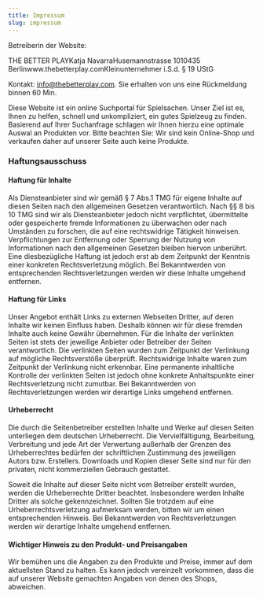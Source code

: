 ```yaml
---
title: Impressum
slug: impressum
---
```


Betreiberin der Website:

THE BETTER PLAYKatja NavarraHusemannstrasse 1010435 Berlinwww.thebetterplay.comKleinunternehmer i.S.d. § 19 UStG

Kontakt: info@thebetterplay.com. Sie erhalten von uns eine Rückmeldung binnen 60 Min.

Diese Website ist ein online Suchportal für Spielsachen. Unser Ziel ist es, Ihnen zu helfen, schnell und unkompliziert, ein gutes Spielzeug zu finden. Basierend auf Ihrer Suchanfrage schlagen wir Ihnen hierzu eine optimale Auswal an Produkten vor. Bitte beachten Sie: Wir sind kein Online-Shop und verkaufen daher auf unserer Seite auch keine Produkte.

### Haftungsausschuss

#### Haftung für Inhalte

Als Diensteanbieter sind wir gemäß § 7 Abs.1 TMG für eigene Inhalte auf diesen Seiten nach den allgemeinen Gesetzen verantwortlich. Nach §§ 8 bis 10 TMG sind wir als Diensteanbieter jedoch nicht verpflichtet, übermittelte oder gespeicherte fremde Informationen zu überwachen oder nach Umständen zu forschen, die auf eine rechtswidrige Tätigkeit hinweisen. Verpflichtungen zur Entfernung oder Sperrung der Nutzung von Informationen nach den allgemeinen Gesetzen bleiben hiervon unberührt. Eine diesbezügliche Haftung ist jedoch erst ab dem Zeitpunkt der Kenntnis einer konkreten Rechtsverletzung möglich. Bei Bekanntwerden von entsprechenden Rechtsverletzungen werden wir diese Inhalte umgehend entfernen.

#### Haftung für Links

Unser Angebot enthält Links zu externen Webseiten Dritter, auf deren Inhalte wir keinen Einfluss haben. Deshalb können wir für diese fremden Inhalte auch keine Gewähr übernehmen. Für die Inhalte der verlinkten Seiten ist stets der jeweilige Anbieter oder Betreiber der Seiten verantwortlich. Die verlinkten Seiten wurden zum Zeitpunkt der Verlinkung auf mögliche Rechtsverstöße überprüft. Rechtswidrige Inhalte waren zum Zeitpunkt der Verlinkung nicht erkennbar. Eine permanente inhaltliche Kontrolle der verlinkten Seiten ist jedoch ohne konkrete Anhaltspunkte einer Rechtsverletzung nicht zumutbar. Bei Bekanntwerden von Rechtsverletzungen werden wir derartige Links umgehend entfernen.

#### Urheberrecht

Die durch die Seitenbetreiber erstellten Inhalte und Werke auf diesen Seiten unterliegen dem deutschen Urheberrecht. Die Vervielfältigung, Bearbeitung, Verbreitung und jede Art der Verwertung außerhalb der Grenzen des Urheberrechtes bedürfen der schriftlichen Zustimmung des jeweiligen Autors bzw. Erstellers. Downloads und Kopien dieser Seite sind nur für den privaten, nicht kommerziellen Gebrauch gestattet.

Soweit die Inhalte auf dieser Seite nicht vom Betreiber erstellt wurden, werden die Urheberrechte Dritter beachtet. Insbesondere werden Inhalte Dritter als solche gekennzeichnet. Sollten Sie trotzdem auf eine Urheberrechtsverletzung aufmerksam werden, bitten wir um einen entsprechenden Hinweis. Bei Bekanntwerden von Rechtsverletzungen werden wir derartige Inhalte umgehend entfernen.

#### Wichtiger Hinweis zu den Produkt- und Preisangaben

Wir bemühen uns die Angaben zu den Produkte und Preise, immer auf dem aktuellsten Stand zu halten. Es kann jedoch vereinzelt vorkommen, dass die auf unserer Website gemachten Angaben von denen des Shops, abweichen.
